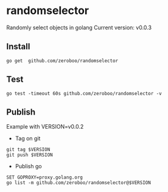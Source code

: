 # randomselector
Randomly select objects in golang
Current version: v0.0.3
## Install 
```console
go get  github.com/zeroboo/randomselector
```

## Test
```console
go test -timeout 60s github.com/zeroboo/randomselector -v
```

## Publish
Example with VERSION=v0.0.2

- Tag on git

```console
git tag $VERSION
git push $VERSION
```

- Publish go

```console
SET GOPROXY=proxy.golang.org 
go list -m github.com/zeroboo/randomselector@$VERSION
```
